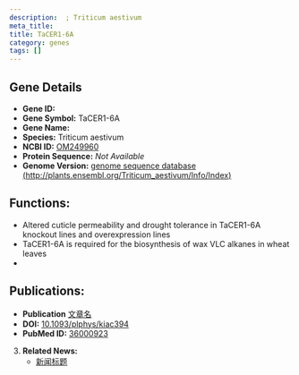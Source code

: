 ```yaml
---
description:  ; Triticum aestivum
meta_title:
title: TaCER1-6A
category: genes
tags: []
---
```


## Gene Details
- **Gene ID:**	[](https://www.maizegdb.org/gene_center/gene/)
- **Gene Symbol:** TaCER1-6A
- **Gene Name:** 
- **Species:** Triticum aestivum
- **NCBI ID:** [ OM249960 ]()
- **Protein Sequence:** *Not Available*
- **Genome Version:** [genome sequence	database (http://plants.ensembl.org/Triticum_aestivum/Info/Index)](https://www.maizegdb.org/genome/assembly/Zm-B73-REFERENCE-NAM-5.0)

## Functions:
   - Altered cuticle permeability and drought tolerance in TaCER1-6A knockout lines and overexpression lines
   - TaCER1-6A is required for the biosynthesis of wax VLC alkanes in wheat leaves
   - 

## Publications:
   - **Publication** [文章名](https://academic.oup.com/plphys/article/190/3/1640/6674518?login=true#supplementary-data)
   - **DOI:** [10.1093/plphys/kiac394](https://academic.oup.com/plphys/article/190/3/1640/6674518?login=true#supplementary-data)
   - **PubMed ID:** [36000923](https://pubmed.ncbi.nlm.nih.gov/36000923/)

3. **Related News:**
   - [新闻标题](https://mp.weixin.qq.com/s?__biz=Mzg3MDEwNDEyMg==&mid=2247536869&idx=2&sn=26bc5d6ed115d98ebac7f3787e9f19b3&chksm=ce90fdb0f9e774a6b3f6066ab26d7078dc1038a377cad5214340869d7a557b38cb15689a2444&scene=27#wechat_redirect)
